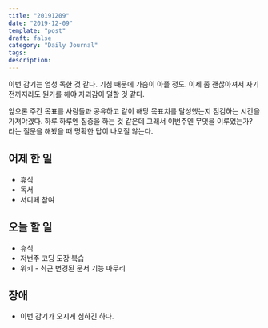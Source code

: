 ```yaml
---
title: "20191209"
date: "2019-12-09"
template: "post"
draft: false
category: "Daily Journal"
tags:
description:
---
```


이번 감기는 엄청 독한 것 같다. 기침 때문에 가슴이 아플 정도.
이제 좀 괜찮아져서 자기 전까지라도 뭔가를 해야 자괴감이 덜할 것 같다.

앞으론 주간 목표를 사람들과 공유하고 같이 해당 목표치를 달성했는지
점검하는 시간을 가져야겠다. 하루 하루엔 집중을 하는 것 같은데
그래서 이번주엔 무엇을 이루었는가? 라는 질문을 해봤을 때 명확한 답이 나오질 않는다.

## 어제 한 일

* 휴식
* 독서
* 서디페 참여

## 오늘 할 일

* 휴식
* 저번주 코딩 도장 복습
* 위키 - 최근 변경된 문서 기능 마무리

## 장애

* 이번 감기가 오지게 심하긴 하다.
